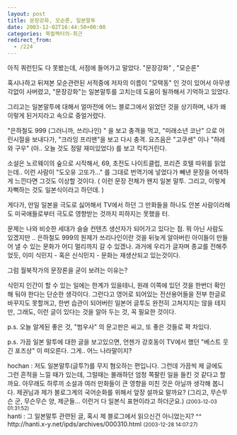 ```yaml
---
layout: post
title: 문장강화, 모순론, 일본말투
date: 2003-12-02T16:44:50+00:00
categories: 북컬렉터의-최근
redirect_from:
  - /224
---
```


아직 쿼런틴도 다 못봤는데, 서점에 들어가고 말았다. "문장강화" , "모순론"

혹시나하고 뒤져본 모순관련된 서적중에 저자의 이름이 "모택동" 인 것이 있어서 아무생각없이 사버렸고, "문장강화"는 일본말투를 고치는데 도움이 될까해서 기억하고 있었다.

그리고는 일본말투에 대해서 얼마전에 어느 블로그에서 읽었던 것을 상기하며, 내가 왜 이렇게 된거지라고 속으로 중얼거렸다.

"은하철도 999 (그러니까, 쓰리나인) " 을 보고 충격을 먹고, "미래소년 코난" 으로 어린시절을 보내다가, "크라잉 프리맨"을 보고 다시 충격. 요즈음은 "고쿠센" 이나 "하레와 구우" (아.. 오늘 것도 정말 재미있었다) 를 보고 킥킥거린다.

소설은 노르웨이의 숲으로 시작해서, 69, 초전도 나이트클럽, 프리즌 호텔 따위를 읽었는데.. 이런 사람이 "도오유 고또가..." 를 그대로 번역기에 넣었다가 빼낸 문장을 어색하게 느낀다면 그것도 이상할 것이다. ( 이런 문장 전체가 왠지 일본 말투. 그리고, 이렇게 자뻑하는 것도 일본식이라고 하던데. )

게다가, 만일 일본을 극도로 싫어해서 TV에서 하던 그 만화들을 하나도 안본 사람이라해도 미국애들로부터 극도로 영향받는 것까지 피하지는 못했을 터.

문제는 나와 비슷한 세대가 슬슬 컨텐츠 생산자가 되어가고 있다는 점. 뭐 아닌 사람도 있겠지만 .. 은하철도 999의 원제가 쓰리나인이란 것을 뒤늦게 알아버린 아이들이 만들어 낼 수 있는 문화가 어디 멀리까지 갈 수 있겠나. 과거에 우리가 글자며 종교를 전해주었듯, 이미 식민지 - 혹은 신식민지 - 문화는 재생산되고 있는것이다.

그럼 월북작가의 문장론을 굳이 보려는 이유는?

식민지 인간이 할 수 있는 일에는 한계가 있을테니, 원래 이쪽에 있던 것을 한번더 확인해 둬야 한다는 단순한 생각이다. 그런다고 영어로 되어있는 전산용어들을 전부 한글로 바꾸지도 못할꺼고, 한번 습관이 되어버린 일본어 글투도 완전히 고쳐지지는 않을 테지만, 그래도, 이런 글이 있다는 것을 알아 두는 것, 꼭 필요한 것이다.

p.s. 오늘 알게된 좋은 것, "범우사" 의 문고판은 싸고, 또 좋은 것들로 꽉 차있다.

p.s. 가끔 일본 말투에 대한 글을 보고있으면, 언젠가 강호동이 TV에서 했던 "베스트 웃긴 포즈상" 이 떠오른다. 그게.. 어느 나라말이지?
<div id=comments>
<div class=comment>
<!--- cmt:484 --->
<!--- mail: --->
<!--- parent:0 --->
hochan : 
저도 일본말투(글투?)를 무지 혐오하는 편입니다. 그런데 가끔씩 제 글에도 그런 흔적을 느낄 때가 있는데, 그럴때는 몰래하던 엄청 쪽팔린 일을 들킨 것 같다고 할까요.
아무래도 하루끼 소설과 여러 만화들이 큰 영향을 미친 것은 아닐까 생각해 봅니다. 제권님과 제가 블로그계의 국어순화를 위해서 앞장 설까요 말까요?
(그리고, 무슨무슨 군, 무슨무슨 양, 제군들... 이런거 다 일본식 표현이라고 하더군요.)
 <small>(2003-12-03 01:31:52)</small>
</div>
<div class=comment>
<!--- cmt:485 --->
<!--- mail: --->
<!--- parent:0 --->
hanti : 
그 일본말투 관련된 글, 혹시 제 블로그에서 읽으신건 아니었는지? ^^
http://hanti.x-y.net/ipds/archives/000310.html
 <small>(2003-12-28 14:07:27)</small>
</div>
</div>
